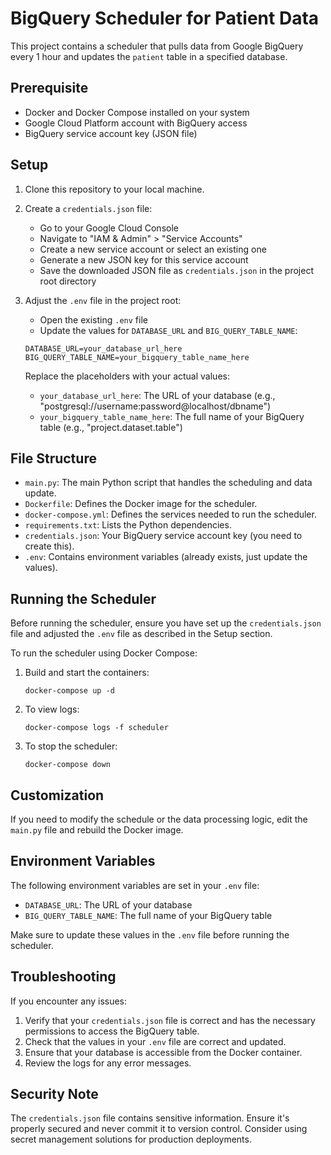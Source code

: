# BigQuery Scheduler for Patient Data

This project contains a scheduler that pulls data from Google BigQuery every 1 hour and updates the `patient` table in a specified database.

## Prerequisite

- Docker and Docker Compose installed on your system
- Google Cloud Platform account with BigQuery access
- BigQuery service account key (JSON file)

## Setup

1. Clone this repository to your local machine.

2. Create a `credentials.json` file:

   - Go to your Google Cloud Console
   - Navigate to "IAM & Admin" > "Service Accounts"
   - Create a new service account or select an existing one
   - Generate a new JSON key for this service account
   - Save the downloaded JSON file as `credentials.json` in the project root directory

3. Adjust the `.env` file in the project root:

   - Open the existing `.env` file
   - Update the values for `DATABASE_URL` and `BIG_QUERY_TABLE_NAME`:

   ```
   DATABASE_URL=your_database_url_here
   BIG_QUERY_TABLE_NAME=your_bigquery_table_name_here
   ```

   Replace the placeholders with your actual values:

   - `your_database_url_here`: The URL of your database (e.g., "postgresql://username:password@localhost/dbname")
   - `your_bigquery_table_name_here`: The full name of your BigQuery table (e.g., "project.dataset.table")

## File Structure

- `main.py`: The main Python script that handles the scheduling and data update.
- `Dockerfile`: Defines the Docker image for the scheduler.
- `docker-compose.yml`: Defines the services needed to run the scheduler.
- `requirements.txt`: Lists the Python dependencies.
- `credentials.json`: Your BigQuery service account key (you need to create this).
- `.env`: Contains environment variables (already exists, just update the values).

## Running the Scheduler

Before running the scheduler, ensure you have set up the `credentials.json` file and adjusted the `.env` file as described in the Setup section.

To run the scheduler using Docker Compose:

1. Build and start the containers:

   ```
   docker-compose up -d
   ```

2. To view logs:

   ```
   docker-compose logs -f scheduler
   ```

3. To stop the scheduler:

   ```
   docker-compose down
   ```

## Customization

If you need to modify the schedule or the data processing logic, edit the `main.py` file and rebuild the Docker image.

## Environment Variables

The following environment variables are set in your `.env` file:

- `DATABASE_URL`: The URL of your database
- `BIG_QUERY_TABLE_NAME`: The full name of your BigQuery table

Make sure to update these values in the `.env` file before running the scheduler.

## Troubleshooting

If you encounter any issues:

1. Verify that your `credentials.json` file is correct and has the necessary permissions to access the BigQuery table.
2. Check that the values in your `.env` file are correct and updated.
3. Ensure that your database is accessible from the Docker container.
4. Review the logs for any error messages.

## Security Note

The `credentials.json` file contains sensitive information. Ensure it's properly secured and never commit it to version control. Consider using secret management solutions for production deployments.
